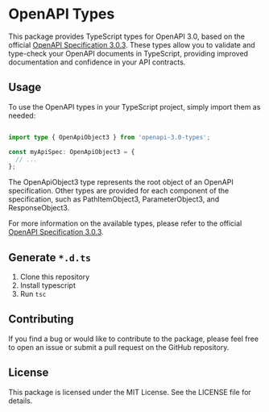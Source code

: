 # OpenAPI Types

This package provides TypeScript types for OpenAPI 3.0, based on the official [OpenAPI Specification 3.0.3](https://spec.openapis.org/oas/v3.0.3). These types allow you to validate and type-check your OpenAPI documents in TypeScript, providing improved documentation and confidence in your API contracts.

## Usage

To use the OpenAPI types in your TypeScript project, simply import them as needed:

```typescript

import type { OpenApiObject3 } from 'openapi-3.0-types';

const myApiSpec: OpenApiObject3 = {
  // ...
};
```
The OpenApiObject3 type represents the root object of an OpenAPI specification. Other types are provided for each component of the specification, such as PathItemObject3, ParameterObject3, and ResponseObject3.

For more information on the available types, please refer to the official [OpenAPI Specification 3.0.3](https://spec.openapis.org/oas/v3.0.3).

## Generate `*.d.ts`

1. Clone this repository
2. Install typescript
3. Run `tsc`

## Contributing

If you find a bug or would like to contribute to the package, please feel free to open an issue or submit a pull request on the GitHub repository.

## License
This package is licensed under the MIT License. See the LICENSE file for details.

